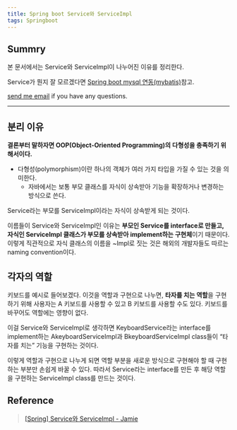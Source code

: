 ```yaml
---
title: Spring boot Service와 ServiceImpl
tags: Springboot
---
```


## Summry

본 문서에서는 Service와 ServiceImpl이 나누어진 이유를 정리한다.  

Service가 뭔지 잘 모르겠다면 [Spring boot mysql 연동(mybatis)](https://limjunho.github.io/2021/08/11/spring-mysql.html)참고.  

[send me email](mailto:jewel7492@gmail.com) if you have any questions.

<!--more-->

---

## 분리 이유

**결론부터 말하자면 OOP(Object-Oriented Programming)의 다형성을 충족하기 위해서이다.**  

* 다형성(polymorphism)이란 하나의 객체가 여러 가지 타입을 가질 수 있는 것을 의미한다.
  * 자바에서는 보통 부모 클래스를 자식이 상속받아 기능을 확장하거나 변경하는 방식으로 쓴다.  

Service라는 부모를 ServiceImpl이라는 자식이 상속받게 되는 것이다.

이름들이 Service와 ServiceImpl인 이유는 **부모인 Service를 interface로 만들고, 자식인 ServiceImpl 클래스가 부모를 상속받아 implement하는 구현체**이기 때문이다.  
이렇게 직관적으로 자식 클래스의 이름을 ~Impl로 짓는 것은 해외의 개발자들도 따르는 naming convention이다.  

## 각자의 역할

키보드를 예시로 들어보겠다. 이것을 역할과 구현으로 나누면, **타자를 치는 역할**을 구현하기 위해 사용자는 A 키보드를 사용할 수 있고 B 키보드를 사용할 수도 있다. 키보드를 바꾸어도 역할에는 영향이 없다.  

이걸 Service와 ServiceImpl로 생각하면 KeyboardService라는 interface를 implement하는 AkeyboardServiceImpl과 BkeyboardServiceImpl class들이 “타자를 치는” 기능을 구현하는 것이다.  

이렇게 역할과 구현으로 나누게 되면 역할 부분을 새로운 방식으로 구현해야 할 때 구현하는 부분만 손쉽게 바꿀 수 있다. 따라서 Service라는 interface를 만든 후 해당 역할을 구현하는 ServiceImpl class를 만드는 것이다.  

## Reference

> [[Spring] Service와 ServiceImpl - Jamie](https://itzjamie96.github.io/2021/01/24/spring-service-and-serviceimpl/)  
